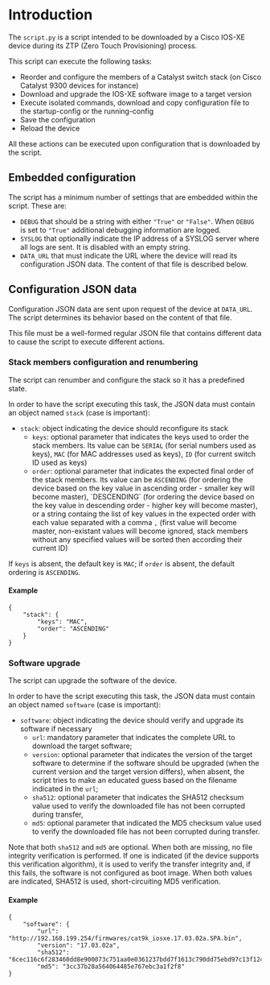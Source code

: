 # Introduction
The `script.py` is a script intended to be downloaded by a Cisco IOS-XE device during its ZTP (Zero Touch Provisioning) process.

This script can execute the following tasks:
* Reorder and configure the members of a Catalyst switch stack (on Cisco Catalyst 9300 devices for instance)
* Download and upgrade the IOS-XE software image to a target version
* Execute isolated commands, download and copy configuration file to the startup-config or the running-config
* Save the configuration
* Reload the device

All these actions can be executed upon configuration that is downloaded by the script.

## Embedded configuration
The script has a minimum number of settings that are embedded within the script. These are:
* `DEBUG` that should be a string with either `"True"` or `"False"`. When `DEBUG` is set to `"True"` additional debugging information are logged.
* `SYSLOG` that optionally indicate the IP address of a SYSLOG server where all logs are sent. It is disabled with an empty string.
* `DATA_URL` that must indicate the URL where the device will read its configuration JSON data. The content of that file is described below.

## Configuration JSON data
Configuration JSON data are sent upon request of the device at `DATA_URL`. The script determines its behavior based on the content of that file.

This file must be a well-formed regular JSON file that contains different data to cause the script to execute different actions.

### Stack members configuration and renumbering
The script can renumber and configure the stack so it has a predefined state.

In order to have the script executing this task, the JSON data must contain an object named `stack` (case is important):
* `stack`: object indicating the device should reconfigure its stack
  * `keys`: optional parameter that indicates the keys used to order the stack members. Its value can be `SERIAL` (for serial numbers used as keys), `MAC` (for MAC addresses used as keys), `ID` (for current switch ID used as keys)
  * `order`: optional parameter that indicates the expected final order of the stack members. Its value can be `ASCENDING` (for ordering the device based on the key value in ascending order - smaller key will become master), ´DESCENDING´ (for ordering the device based on the key value in descending order - higher key will become master), or a string containg the list of key values in the expected order with each value separated with a comma `,` (first value will become master, non-existant values will become ignored, stack members without any specified values will be sorted then according their current ID)

If `keys` is absent, the default key is `MAC`; if `order` is absent, the default ordering is `ASCENDING`.

#### Example
```
{
    "stack": {
        "keys": "MAC",
        "order": "ASCENDING"
    }
}
```

### Software upgrade
The script can upgrade the software of the device.

In order to have the script executing this task, the JSON data must contain an object named `software` (case is important):
* `software`: object indicating the device should verify and upgrade its software if necessary
  * `url`: mandatory parameter that indicates the complete URL to download the target software;
  * `version`: optional parameter that indicates the version of the target software to determine if the software should be upgraded (when the current version and the target version differs), when absent, the script tries to make an educated guess based on the filename indicated in the `url`;
  * `sha512`: optional parameter that indicates the SHA512 checksum value used to verify the downloaded file has not been corrupted during transfer,
  * `md5`: optional parameter that indicated the MD5 checksum value used to verify the downloaded file has not been corrupted during transfer.
    
Note that both `sha512` and `md5` are optional. When both are missing, no file integrity verification is performed. If one is indicated (if the device supports this verification algorithm), it is used to verify the transfer integrity and, if this fails, the software is not configured as boot image. When both values are indicated, SHA512 is used, short-circuiting MD5 verification.

#### Example
```
{
    "software": {
        "url": "http://192.168.199.254/firmwares/cat9k_iosxe.17.03.02a.SPA.bin",
        "version": "17.03.02a",
        "sha512": "6cec116c6f283460dd8e900073c751aa0e0361237bdd7f1613c790dd75ebd97c13f12476cae77a871bbac312677d9e3cc145d00df1634449d5d2e0e70690d82e",
        "md5": "3cc37b28a564064485e767ebc3a1f2f8"
}
```